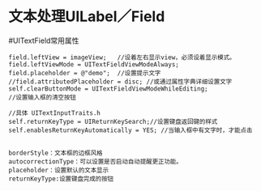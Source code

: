 # 文本处理UILabel／Field

<!-- create time: 2014-10-25 17:26:21  -->

#UITextField常用属性

    field.leftView = imageView;   //设着左右显示view，必须设着显示模式。
    field.leftViewMode = UITextFieldViewModeAlways;
    field.placeholder = @"demo";  //设置提示文字
    //field.attributedPlaceholder = disc; //或通过属性字典详细设置文字
    self.clearButtonMode = UITextFieldViewModeWhileEditing;
    //设置输入框的清空按钮
    
    //具体 UITextInputTraits.h
    self.returnKeyType = UIReturnKeySearch;//设置键盘返回键的样式
    self.enablesReturnKeyAutomatically = YES; //当输入框中有文字时，才能点击
    
    
    borderStyle：文本框的边框风格
    autocorrectionType：可以设置是否启动自动提醒更正功能。
    placeholder：设置默认的文本显示
    returnKeyType:设置键盘完成的按钮